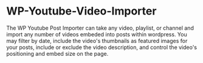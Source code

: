 # WP-Youtube-Video-Importer
The WP Youtube Post Importer can take any video, playlist, or channel and import any number of videos embeded into posts within wordpress. You may filter by date, include the video's thumbnails as featured images for your posts, include or exclude the video description, and control the video's positioning and embed size on the page.
